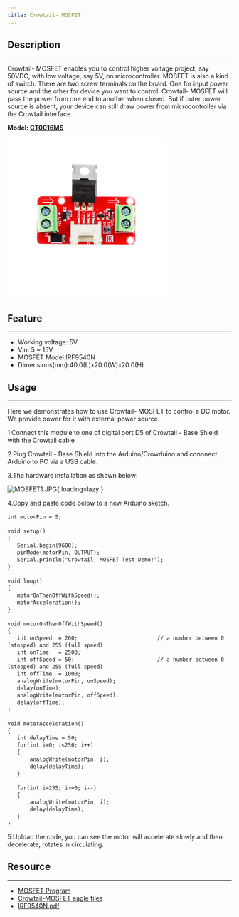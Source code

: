 ```yaml
---
title: Crowtail- MOSFET
---
```


## Description
-----------

Crowtail- MOSFET enables you to control higher voltage project, say 50VDC, with low voltage, say 5V, on microcontroller. MOSFET is also a kind of switch. There are two screw terminals on the board. One for input power source and the other for device you want to control. Crowtail- MOSFET will pass the power from one end to another when closed. But if outer power source is absent, your device can still draw power from microcontroller via the Crowtail interface.

**Model: [CT0016MS](http://www.elecrow.com/crowtail-mosfet-p-1248.html)**

<img loading="lazy" alt="Crowtail-MOSFET 1.jpg" src="./assets/images/crowtail-mosfet/crowtail_mosfet_2.0_1.png" style="zoom:60%;" />

## Feature
-------

- Working voltage: 5V
- Vin: 5 ~ 15V
- MOSFET Model:IRF9540N
- Dimensions(mm):40.0(L)x20.0(W)x20.0(H)

## Usage
-----

Here we demonstrates how to use Crowtail- MOSFET to control a DC motor. We provide power for it with external power source.

1.Connect this module to one of digital port D5 of Crowtail - Base Shield with the Crowtail cable

2.Plug Crowtail - Base Shield into the Arduino/Crowduino and connnect Arduino to PC via a USB cable.

3.The hardware installation as shown below:

![MOSFET1.JPG](https://wiki.elecrow.com/images/thumb/a/aa/MOSFET1.JPG/800px-MOSFET1.JPG){ loading=lazy }

4.Copy and paste code below to a new Arduino sketch.

```
int motorPin = 5;

void setup()
{
   Serial.begin(9600);
   pinMode(motorPin, OUTPUT);
   Serial.println("Crowtail- MOSFET Test Demo!");
}
 
void loop()
{
   motorOnThenOffWithSpeed();
   motorAcceleration();
}

void motorOnThenOffWithSpeed()
{
   int onSpeed  = 200;                         // a number between 0 (stopped) and 255 (full speed)
   int onTime   = 2500;
   int offSpeed = 50;                          // a number between 0 (stopped) and 255 (full speed)
   int offTime  = 1000;
   analogWrite(motorPin, onSpeed);
   delay(onTime);
   analogWrite(motorPin, offSpeed);
   delay(offTime);
}
 
void motorAcceleration()
{
   int delayTime = 50;
   for(int i=0; i<256; i++)
   {
       analogWrite(motorPin, i);
       delay(delayTime);
   }

   for(int i=255; i>=0; i--)
   {
       analogWrite(motorPin, i);
       delay(delayTime);
   }
}
```

5.Upload the code, you can see the motor will accelerate slowly and then decelerate, rotates in circulating.

## Resource
--------

- [MOSFET Program](./files/MOSFET-zip.md)
- [Crowtail-MOSFET eagle files](./files/Crowtail-MOSFET-eagle-files-zip.md)
- [IRF9540N.pdf](./files/IRF9540N-pdf.md)